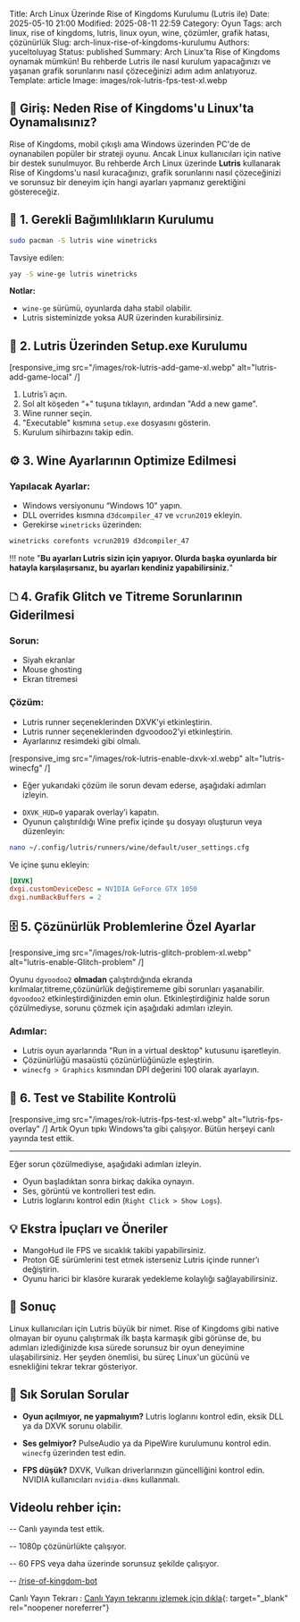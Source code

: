Title: Arch Linux Üzerinde Rise of Kingdoms Kurulumu (Lutris ile)
Date: 2025-05-10 21:00
Modified: 2025-08-11 22:59
Category: Oyun
Tags: arch linux, rise of kingdoms, lutris, linux oyun, wine, çözümler, grafik hatası, çözünürlük
Slug: arch-linux-rise-of-kingdoms-kurulumu
Authors: yuceltoluyag
Status: published
Summary: Arch Linux'ta Rise of Kingdoms oynamak mümkün! Bu rehberde Lutris ile nasıl kurulum yapacağınızı ve yaşanan grafik sorunlarını nasıl çözeceğinizi adım adım anlatıyoruz.
Template: article
Image: images/rok-lutris-fps-test-xl.webp

## 🧐 Giriş: Neden Rise of Kingdoms'u Linux'ta Oynamalısınız?

Rise of Kingdoms, mobil çıkışlı ama Windows üzerinden PC'de de oynanabilen popüler bir strateji oyunu. Ancak Linux kullanıcıları için native bir destek sunulmuyor. Bu rehberde Arch Linux üzerinde **Lutris** kullanarak Rise of Kingdoms'u nasıl kuracağınızı, grafik sorunlarını nasıl çözeceğinizi ve sorunsuz bir deneyim için hangi ayarları yapmanız gerektiğini göstereceğiz.

## 🔧 1. Gerekli Bağımlılıkların Kurulumu

```bash
sudo pacman -S lutris wine winetricks
```

Tavsiye edilen:

```bash
yay -S wine-ge lutris winetricks
```

**Notlar:**

- `wine-ge` sürümü, oyunlarda daha stabil olabilir.
- Lutris sisteminizde yoksa AUR üzerinden kurabilirsiniz.

## 📀 2. Lutris Üzerinden Setup.exe Kurulumu

[responsive_img src="/images/rok-lutris-add-game-xl.webp" alt="lutris-add-game-local" /]

1. Lutris’i açın.
2. Sol alt köşeden “+" tuşuna tıklayın, ardından "Add a new game".
3. Wine runner seçin.
4. "Executable" kısmına `setup.exe` dosyasını gösterin.
5. Kurulum sihirbazını takip edin.

## ⚙️ 3. Wine Ayarlarının Optimize Edilmesi

### Yapılacak Ayarlar:

- Windows versiyonunu “Windows 10" yapın.
- DLL overrides kısmına `d3dcompiler_47` ve `vcrun2019` ekleyin.
- Gerekirse `winetricks` üzerinden:

```bash
winetricks corefonts vcrun2019 d3dcompiler_47
```

!!! note "<strong>Bu ayarları Lutris sizin için yapıyor. Olurda başka oyunlarda bir hatayla karşılaşırsanız, bu ayarları kendiniz yapabilirsiniz.</strong>"

## 🗅️ 4. Grafik Glitch ve Titreme Sorunlarının Giderilmesi

### Sorun:

- Siyah ekranlar
- Mouse ghosting
- Ekran titremesi

### Çözüm:

- Lutris runner seçeneklerinden DXVK’yi etkinleştirin.
- Lutris runner seçeneklerinden dgvoodoo2’yi etkinleştirin.
- Ayarlarınız resimdeki gibi olmalı.

[responsive_img src="/images/rok-lutris-enable-dxvk-xl.webp" alt="lutris-winecfg" /]

- Eğer yukarıdaki çözüm ile sorun devam ederse, aşağıdaki adımları izleyin.

* `DXVK_HUD=0` yaparak overlay’i kapatın.
* Oyunun çalıştırıldığı Wine prefix içinde şu dosyayı oluşturun veya düzenleyin:

```bash
nano ~/.config/lutris/runners/wine/default/user_settings.cfg
```

Ve içine şunu ekleyin:

```ini
[DXVK]
dxgi.customDeviceDesc = NVIDIA GeForce GTX 1050
dxgi.numBackBuffers = 2
```

## 🗄️ 5. Çözünürlük Problemlerine Özel Ayarlar

[responsive_img src="/images/rok-lutris-glitch-problem-xl.webp" alt="lutris-enable-Glitch-problem" /]

Oyunu `dgvoodoo2` **olmadan** çalıştırdığında ekranda kırılmalar,titreme,çözünürlük değiştirememe gibi sorunları yaşanabilir. `dgvoodoo2` etkinleştirdiğinizden emin olun. Etkinleştirdiğiniz halde sorun çözülmediyse, sorunu çözmek için aşağıdaki adımları izleyin.

### Adımlar:

- Lutris oyun ayarlarında "Run in a virtual desktop" kutusunu işaretleyin.
- Çözünürlüğü masaüstü çözünürlüğünüzle eşleştirin.
- `winecfg > Graphics` kısmından DPI değerini 100 olarak ayarlayın.

## 🥺 6. Test ve Stabilite Kontrolü

[responsive_img src="/images/rok-lutris-fps-test-xl.webp" alt="lutris-fps-overlay" /] Artık Oyun tıpkı Windows'ta gibi çalışıyor. Bütün herşeyi canlı yayında test ettik.

---

Eğer sorun çözülmediyse, aşağıdaki adımları izleyin.

- Oyun başladıktan sonra birkaç dakika oynayın.
- Ses, görüntü ve kontrolleri test edin.
- Lutris loglarını kontrol edin (`Right Click > Show Logs`).

## 💡 Ekstra İpuçları ve Öneriler

- MangoHud ile FPS ve sıcaklık takibi yapabilirsiniz.
- Proton GE sürümlerini test etmek isterseniz Lutris içinde runner’ı değiştirin.
- Oyunu harici bir klasöre kurarak yedekleme kolaylığı sağlayabilirsiniz.

## 📌 Sonuç

Linux kullanıcıları için Lutris büyük bir nimet. Rise of Kingdoms gibi native olmayan bir oyunu çalıştırmak ilk başta karmaşık gibi görünse de, bu adımları izlediğinizde kısa sürede sorunsuz bir oyun deneyimine ulaşabilirsiniz. Her şeyden önemlisi, bu süreç Linux'un gücünü ve esnekliğini tekrar tekrar gösteriyor.

## 📣 Sık Sorulan Sorular

- **Oyun açılmıyor, ne yapmalıyım?**
  Lutris loglarını kontrol edin, eksik DLL ya da DXVK sorunu olabilir.

- **Ses gelmiyor?**
  PulseAudio ya da PipeWire kurulumunu kontrol edin. `winecfg` üzerinden test edin.

- **FPS düşük?**
  DXVK, Vulkan driverlarınızın güncelliğini kontrol edin. NVIDIA kullanıcıları `nvidia-dkms` kullanmalı.

## Videolu rehber için:

<script type="module" src="https://cdn.jsdelivr.net/npm/@justinribeiro/lite-youtube@1/lite-youtube.min.js"></script>

<lite-youtube videoid="u-_21BAuPlc"></lite-youtube>

-- Canlı yayında test ettik.

-- 1080p çözünürlükte çalışıyor.

-- 60 FPS veya daha üzerinde sorunsuz şekilde çalışıyor.

-- [/rise-of-kingdom-bot ](/veda-rise-of-kingdom-bot)

Canlı Yayın Tekrarı : [Canlı Yayın tekrarını izlemek için dıkla](https://kick.com/babapy/videos/2063d6f8-eba5-44af-8877-2ba34dd2d9c9){: target="\_blank" rel="noopener noreferrer"}
